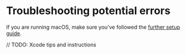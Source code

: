 # Troubleshooting potential errors

If you are running macOS, make sure you've followed the [further setup guide](https://github.com/tbodt/ish/wiki/macOS#further-setup).

// TODO: Xcode tips and instructions